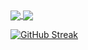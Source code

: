 


<a href="https://github.com/suprajaarthi/convoychat" />
  <img  align="center" src="https://github-readme-stats.vercel.app/api/top-langs/?username=anuraghazra&layout=compact&langs_count=8&theme=highcontrast&amp)](https://github.com/suprajarthi/github-readme-stats" /> 
<a href="https://github.com/anuraghazra/github-readme-stats">
  <img align="center" src="https://github-readme-stats.vercel.app/api?username=suprajaarthi&show_icons=true&theme=highcontrast&hide=contribs,prs" />
</a>

<!-- <img align="right" alt="Coding" width="400" src="https://cdn.dribbble.com/users/2646423/screenshots/5507196/computer.gif"> -->
[![GitHub Streak](http://github-readme-streak-stats.herokuapp.com?user=suprajaarthi&theme=highcontrast&hide_border=true)](https://git.io/streak-stats)
